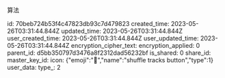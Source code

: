 算法

id: 70beb724b53f4c47823db93c7d479823
created_time: 2023-05-26T03:31:44.844Z
updated_time: 2023-05-26T03:31:44.844Z
user_created_time: 2023-05-26T03:31:44.844Z
user_updated_time: 2023-05-26T03:31:44.844Z
encryption_cipher_text: 
encryption_applied: 0
parent_id: d5bb350797d3476a8f2312dad56232bf
is_shared: 0
share_id: 
master_key_id: 
icon: {"emoji":"🔀","name":"shuffle tracks button","type":1}
user_data: 
type_: 2